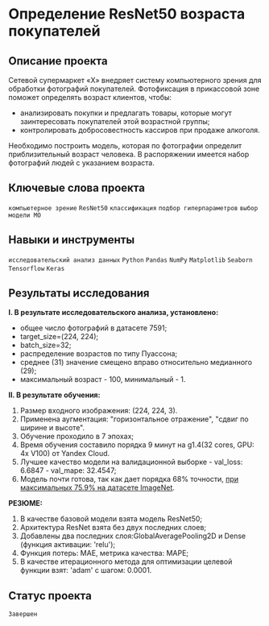 # Определение ResNet50 возраста покупателей 

## Описание проекта

Сетевой супермаркет «Х» внедряет систему компьютерного зрения для обработки фотографий покупателей. Фотофиксация в прикассовой зоне поможет определять возраст клиентов, чтобы:

* анализировать покупки и предлагать товары, которые могут заинтересовать покупателей этой возрастной группы;
* контролировать добросовестность кассиров при продаже алкоголя.

Необходимо построить модель, которая по фотографии определит приблизительный возраст человека. В распоряжении имеется набор фотографий людей с указанием возраста.

## Ключевые слова проекта

`компьютерное зрение` `ResNet50` `классификация` `подбор гиперпараметров` `выбор модели МО`

## Навыки и инструменты

`исследовательский анализ данных` `Python` `Pandas` `NumPy` `Matplotlib` `Seaborn` `Tensorflow` `Keras`

## Результаты исследования

**I. В результате исследовательского анализа, установлено:**

* общее число фотографий в датасете 7591;
* target_size=(224, 224);
* batch_size=32;
* распределение возрастов по типу Пуассона;
* среднее (31) значение смещено вправо относительно медианного (29);
* максимальный возраст - 100, минимальный - 1.

**II. В результате обучения:**

1. Размер входного изображения: (224, 224, 3).
2. Применена аугментация: "горизонтальное отражение", "сдвиг по ширине и высоте".
3. Обучение проходило в 7 эпохах;
4. Время обучения составило порядка 9 минут на g1.4(32 cores, GPU: 4x V100) от Yandex Cloud.
5. Лучшее качество модели на валидационной выборке - val_loss: 6.6847 - val_mape: 32.4547;
6. Модель почти готова, так как дает порядка 68% точности, [при максимальных 75.9% на датасете ImageNet](https://habr.com/ru/post/347564/).

**РЕЗЮМЕ:**

1. В качестве базовой модели взята модель ResNet50;
2. Архитектура ResNet взята без двух последних слоев;
3. Добавлены два последних слоя:GlobalAveragePooling2D и Dense (функция активации: 'relu');
4. Функция потерь: MAE, метрика качества: MAPE;
5. В качестве итерационного метода для оптимизации целевой функции взят:  'adam' с шагом: 0.0001.
 
 ## Статус проекта
 `Завершен`
